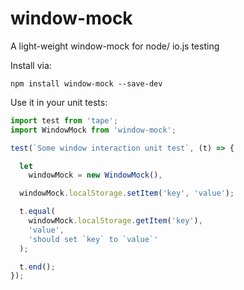 # window-mock
A light-weight window-mock for node/ io.js testing


Install via:
```shell
npm install window-mock --save-dev
```

Use it in your unit tests:
```javascript
import test from 'tape';
import WindowMock from 'window-mock';

test(`Some window interaction unit test`, (t) => {

  let
    windowMock = new WindowMock(),

  windowMock.localStorage.setItem('key', 'value');

  t.equal(
    windowMock.localStorage.getItem('key'),
    'value',
    'should set `key` to `value`'
  );

  t.end();
});
```
